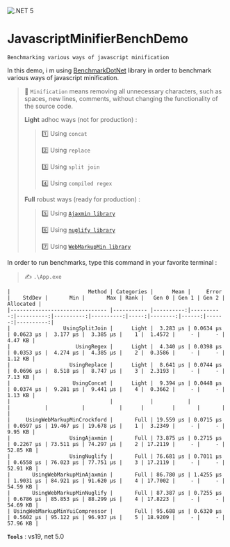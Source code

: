 ﻿![.NET 5](https://github.com/aimenux/JavascriptMinifierBenchDemo/workflows/.NET%205/badge.svg)

# JavascriptMinifierBenchDemo
```
Benchmarking various ways of javascript minification
```

In this demo, i m using [BenchmarkDotNet](https://github.com/dotnet/BenchmarkDotNet) library in order to benchmark various ways of javascript minification.

> :beginner: `Minification` means removing all unnecessary characters, such as spaces, new lines, comments, without changing the functionality of the source code.
>
>
> **Light** adhoc ways (not for production) :
>> :one: Using `concat`
>>
>> :two: Using `replace`
>>
>> :three: Using `split join`
>>
>> :four: Using `compiled regex`
>
> **Full** robust ways (ready for production) :
>> :five: Using [`Ajaxmin library`](https://github.com/microsoft/ajaxmin)
>>
>> :six: Using [`nuglify library`](https://github.com/trullock/NUglify)
>>
>> :seven: Using [`WebMarkupMin library`](https://github.com/Taritsyn/WebMarkupMin)
>

In order to run benchmarks, type this command in your favorite terminal :
>
> :writing_hand: `.\App.exe`
>

```
|                         Method | Categories |      Mean |     Error |    StdDev |       Min |       Max | Rank |   Gen 0 | Gen 1 | Gen 2 | Allocated |
|------------------------------- |----------- |----------:|----------:|----------:|----------:|----------:|-----:|--------:|------:|------:|----------:|
|                 UsingSplitJoin |      Light |  3.283 μs | 0.0634 μs | 0.0623 μs |  3.177 μs |  3.385 μs |    1 |  1.4572 |     - |     - |   4.47 KB |
|                     UsingRegex |      Light |  4.340 μs | 0.0398 μs | 0.0353 μs |  4.274 μs |  4.385 μs |    2 |  0.3586 |     - |     - |   1.12 KB |
|                   UsingReplace |      Light |  8.641 μs | 0.0744 μs | 0.0696 μs |  8.518 μs |  8.747 μs |    3 |  2.3193 |     - |     - |   7.13 KB |
|                    UsingConcat |      Light |  9.394 μs | 0.0448 μs | 0.0374 μs |  9.281 μs |  9.441 μs |    4 |  0.3662 |     - |     - |   1.13 KB |
|                                |            |           |           |           |           |           |      |         |       |       |           |
|     UsingWebMarkupMinCrockford |       Full | 19.559 μs | 0.0715 μs | 0.0597 μs | 19.467 μs | 19.678 μs |    1 |  3.2349 |     - |     - |   9.95 KB |
|                   UsingAjaxmin |       Full | 73.875 μs | 0.2715 μs | 0.2267 μs | 73.511 μs | 74.297 μs |    2 | 17.2119 |     - |     - |  52.85 KB |
|                   UsingNuglify |       Full | 76.681 μs | 0.7011 μs | 0.6558 μs | 76.023 μs | 77.751 μs |    3 | 17.2119 |     - |     - |  52.91 KB |
|       UsingWebMarkupMinAjaxmin |       Full | 86.780 μs | 1.4255 μs | 1.9031 μs | 84.921 μs | 91.620 μs |    4 | 17.7002 |     - |     - |  54.59 KB |
|       UsingWebMarkupMinNuglify |       Full | 87.387 μs | 0.7255 μs | 0.6786 μs | 85.853 μs | 88.299 μs |    4 | 17.8223 |     - |     - |  54.69 KB |
| UsingWebMarkupMinYuiCompressor |       Full | 95.688 μs | 0.6320 μs | 0.5602 μs | 95.122 μs | 96.937 μs |    5 | 18.9209 |     - |     - |  57.96 KB |
```

**`Tools`** : vs19, net 5.0